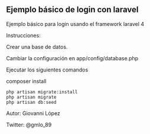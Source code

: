 ## Ejemplo básico de login con laravel

Ejemplo básico para login usando el framework laravel 4

Instrucciones:

Crear una base de datos.

Cambiar la configuración en app/config/database.php

Ejecutar los siguientes comandos

composer install

	php artisan migrate:install
	php artisan migrate
	php artisan db:seed


Autor: Giovanni López

Twitter: @gmlo_89